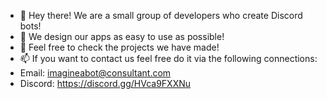 - 👋 Hey there! We are a small group of developers who create Discord bots!
- 👀 We design our apps as easy to use as possible!
- 👀 Feel free to check the projects we have made! 
- 📫 If you want to contact us feel free do it via the following connections:
- Email: imagineabot@consultant.com
- Discord: https://discord.gg/HVca9FXXNu
